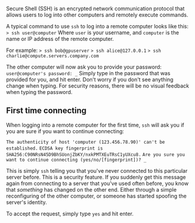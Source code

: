 Secure Shell (SSH) is an encrypted network communication protocol that allows users to log into other computers and remotely execute commands.

A typical command to use `ssh` to log into a remote computer looks like this:
`> ssh user@computer`
Where `user` is your username, and `computer` is the name or IP address of the remote computer.

For example:
`> ssh bob@gpuserver`
`> ssh alice@127.0.0.1`
`> ssh charlie@compute.servers.company.com`

The other computer will now ask you to provide your password:
`user@computer's password: _`
Simply type in the password that was provided for you, and hit enter. Don't worry if you don't see anything change when typing. For security reasons, there will be no visual feedback when typing the password.

## First time connecting
When logging into a remote computer for the first time, `ssh` will ask you if you are sure if you want to continue connecting:

`The authenticity of host 'computer (123.456.78.90)' can't be established.`
`ECDSA key fingerprint is SHA256:C90NRsN45D9BhSUonjZbKY/nxkPMTXEuTRsC1yUXcu8.`
`Are you sure you want to continue connecting (yes/no/[fingerprint])? _`

This is simply `ssh` telling you that you've never connected to this particular server before. This is a security feature. If you suddenly get this message again from connecting to a server that you've used often before, you know that _something_ has changed on the other end. Either through a simple reconfiguring of the other computer, or someone has started spoofing the server's identity.

To accept the request, simply type `yes` and hit enter.
